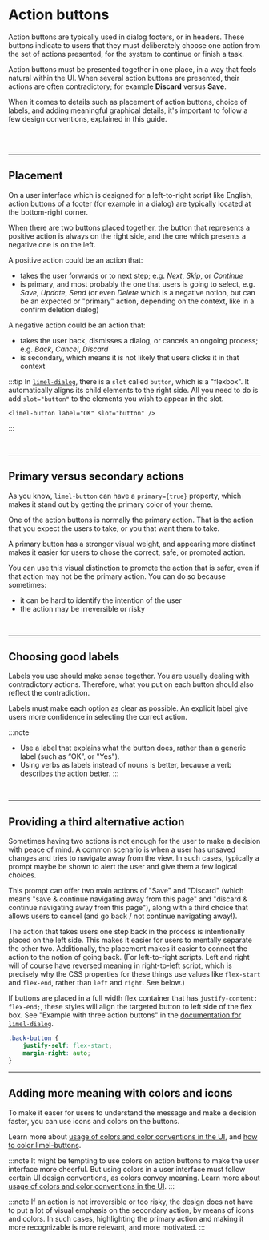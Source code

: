 # Action buttons

Action buttons are typically used in dialog footers, or in headers. These buttons indicate to users that they must deliberately choose one action from the set of actions presented, for the system to continue or finish a task.

Action buttons must be presented together in one place, in a way that feels natural within the UI. When several action buttons are presented, their actions are often contradictory; for example **Discard** versus **Save**.

When it comes to details such as placement of action buttons, choice of labels, and adding meaningful graphical details, it's important to follow a few design conventions, explained in this guide.

<br/>
<br/>

---

## Placement

On a user interface which is designed for a left-to-right script like English, action buttons of a footer (for example in a dialog) are typically located at the bottom-right corner.

When there are two buttons placed together, the button that represents a positive action is always on the right side, and the one which presents a negative one is on the left.

A positive action could be an action that:

- takes the user forwards or to next step; e.g. _Next_, _Skip_, or _Continue_
- is primary, and most probably the one that users is going to select, e.g. _Save_, _Update_, _Send_ (or even _Delete_ which is a negative notion, but can be an expected or "primary" action, depending on the context, like in a confirm deletion dialog)

A negative action could be an action that:

- takes the user back, dismisses a dialog, or cancels an ongoing process; e.g. _Back_, _Cancel_, _Discard_
- is secondary, which means it is not likely that users clicks it in that context

<limel-example-action-buttons-placement></limel-example-action-buttons-placement>

:::tip
In [`limel-dialog`](#/components/limel-dialog), there is a `slot` called `button`, which is a "flexbox". It automatically aligns its child elements to the right side. All you need to do is add `slot="button"` to the elements you wish to appear in the slot.

```tsx
<limel-button label="OK" slot="button" />
```

:::

<br/>

---

## Primary versus secondary actions

As you know, `limel-button` can have a `primary={true}` property, which makes it stand out by getting the primary color of your theme.

One of the action buttons is normally the primary action. That is the action that you expect the users to take, or you that want them to take.

<limel-example-action-buttons-primary-secondary></limel-example-action-buttons-primary-secondary>

A primary button has a stronger visual weight, and appearing more distinct makes it easier for users to chose the correct, safe, or promoted action.

You can use this visual distinction to promote the action that is safer, even if that action may not be the primary action. You can do so because sometimes:

- it can be hard to identify the intention of the user
- the action may be irreversible or risky

<limel-example-action-buttons-primary-secondary-reversed></limel-example-action-buttons-primary-secondary-reversed>

<br/>

---

## Choosing good labels

Labels you use should make sense together. You are usually dealing with contradictory actions. Therefore, what you put on each button should also reflect the contradiction.

<limel-example-action-buttons-choosing-labels></limel-example-action-buttons-choosing-labels>

Labels must make each option as clear as possible. An explicit label give users more confidence in selecting the correct action.

:::note

- Use a label that explains what the button does, rather than a generic label (such as “OK”, or "Yes").
- Using verbs as labels instead of nouns is better, because a verb describes the action better.
  :::

<limel-example-action-buttons-choosing-explicit-labels></limel-example-action-buttons-choosing-explicit-labels>

<br/>

---

## Providing a third alternative action

Sometimes having two actions is not enough for the user to make a decision with peace of mind. A common scenario is when a user has unsaved changes and tries to navigate away from the view. In such cases, typically a prompt maybe be shown to alert the user and give them a few logical choices.

This prompt can offer two main actions of "Save" and "Discard" (which means "save & continue navigating away from this page" and "discard & continue navigating away from this page"), along with a third choice that allows users to cancel (and go back / not continue navigating away!).

<limel-example-action-buttons-third-alternative></limel-example-action-buttons-third-alternative>

The action that takes users one step back in the process is intentionally placed on the left side. This makes it easier for users to mentally separate the other two. Additionally, the placement makes it easier to connect the action to the notion of going back. (For left-to-right scripts. Left and right will of course have reversed meaning in right-to-left script, which is precisely why the CSS properties for these things use values like `flex-start` and `flex-end`, rather than `left` and `right`. See below.)

If buttons are placed in a full width flex container that has `justify-content: flex-end;`, these styles will align the targeted button to left side of the flex box. See "Example with three action buttons" in the [documentation for `limel-dialog`](#/component/limel-dialog/).

```scss
.back-button {
    justify-self: flex-start;
    margin-right: auto;
}
```

---

## Adding more meaning with colors and icons

To make it easer for users to understand the message and make a decision faster, you can use icons and colors on the buttons.

Learn more about [usage of colors and color conventions in the UI](#/DesignGuidelines/color-system.md/), and [how to color limel-buttons](#/component/limel-button/).

<limel-example-action-buttons-icon-color></limel-example-action-buttons-icon-color>

:::note
It might be tempting to use colors on action buttons to make the user interface more cheerful. But using colors in a user interface must follow certain UI design conventions, as colors convey meaning. Learn more about [usage of colors and color conventions in the UI](#/DesignGuidelines/color-system.md/).
:::

<limel-example-action-buttons-primary-secondary-reversed-colors></limel-example-action-buttons-primary-secondary-reversed-colors>

:::note
If an action is not irreversible or too risky, the design does not have to put a lot of visual emphasis on the secondary action, by means of icons and colors. In such cases, highlighting the primary action and making it more recognizable is more relevant, and more motivated.
:::

<limel-example-action-buttons-colors-do-dont></limel-example-action-buttons-colors-do-dont>
